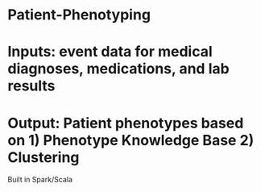 # Patient-Phenotyping
# Inputs: event data for medical diagnoses, medications, and lab results
# Output: Patient phenotypes based on 1) Phenotype Knowledge Base 2) Clustering
Built in Spark/Scala
